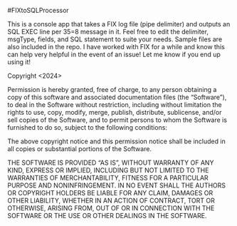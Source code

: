 #FIXtoSQLProcessor

This is a console app that takes a FIX log file (pipe delimiter) and outputs an SQL EXEC line per 35=8 message in it. Feel free to edit the delimiter, msgType, fields, and SQL statement to suite your needs. Sample files are also included in the repo.
I have worked with FIX for a while and know this can help very helpful in the event of an issue! Let me know if you end up using it!

Copyright <2024> <branchwag>

Permission is hereby granted, free of charge, to any person obtaining a copy of this software and associated documentation files (the “Software”), to deal in the Software without restriction, including without limitation the rights to use, copy, modify, merge, publish, distribute, sublicense, and/or sell copies of the Software, and to permit persons to whom the Software is furnished to do so, subject to the following conditions:

The above copyright notice and this permission notice shall be included in all copies or substantial portions of the Software.

THE SOFTWARE IS PROVIDED “AS IS”, WITHOUT WARRANTY OF ANY KIND, EXPRESS OR IMPLIED, INCLUDING BUT NOT LIMITED TO THE WARRANTIES OF MERCHANTABILITY, FITNESS FOR A PARTICULAR PURPOSE AND NONINFRINGEMENT. IN NO EVENT SHALL THE AUTHORS OR COPYRIGHT HOLDERS BE LIABLE FOR ANY CLAIM, DAMAGES OR OTHER LIABILITY, WHETHER IN AN ACTION OF CONTRACT, TORT OR OTHERWISE, ARISING FROM, OUT OF OR IN CONNECTION WITH THE SOFTWARE OR THE USE OR OTHER DEALINGS IN THE SOFTWARE.
